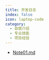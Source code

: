 ```yaml
---
title: 开发日志
index: false
icon: laptop-code
category:
  - 自我介绍
  - 专业技能
  - 项目经验
---
```


- [Note01.md](Note01.md)

<script>
var _hmt = _hmt || [];
(function() {
  var hm = document.createElement("script");
  hm.src = "https://hm.baidu.com/hm.js?dde81d59b7c7aafd3069d07bdb17e1a1";
  var s = document.getElementsByTagName("script")[0]; 
  s.parentNode.insertBefore(hm, s);
})();
</script>